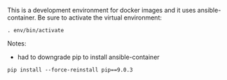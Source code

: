 This is a development environment for docker images and 
it uses ansible-container.  Be sure to activate the virtual 
environment:

```
. env/bin/activate
```

Notes:

- had to downgrade pip to install ansible-container

 ```
 pip install --force-reinstall pip==9.0.3 
 ``` 
